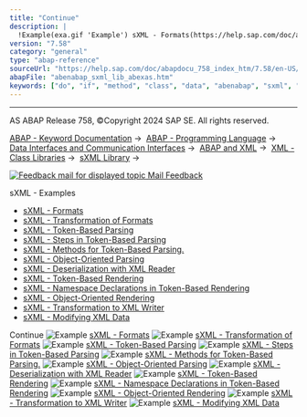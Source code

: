 ```yaml
---
title: "Continue"
description: |
  !Example(exa.gif 'Example') sXML - Formats(https://help.sap.com/doc/abapdocu_758_index_htm/7.58/en-US/abensxml_formats_abexa.htm) !Example(exa.gif 'Example') sXML - Transformation of Formats(https://help.sap.com/doc/abapdocu_758_index_htm/7.58/en-US/abensxml_format_trafos_abexa.htm) !Exampl
version: "7.58"
category: "general"
type: "abap-reference"
sourceUrl: "https://help.sap.com/doc/abapdocu_758_index_htm/7.58/en-US/abenabap_sxml_lib_abexas.htm"
abapFile: "abenabap_sxml_lib_abexas.htm"
keywords: ["do", "if", "method", "class", "data", "abenabap", "sxml", "lib", "abexas"]
---
```


* * *

AS ABAP Release 758, ©Copyright 2024 SAP SE. All rights reserved.

[ABAP - Keyword Documentation](https://help.sap.com/doc/abapdocu_758_index_htm/7.58/en-US/abenabap.htm) →  [ABAP - Programming Language](https://help.sap.com/doc/abapdocu_758_index_htm/7.58/en-US/abenabap_reference.htm) →  [Data Interfaces and Communication Interfaces](https://help.sap.com/doc/abapdocu_758_index_htm/7.58/en-US/abenabap_data_communication.htm) →  [ABAP and XML](https://help.sap.com/doc/abapdocu_758_index_htm/7.58/en-US/abenabap_xml.htm) →  [XML - Class Libraries](https://help.sap.com/doc/abapdocu_758_index_htm/7.58/en-US/abenabap_xml_libs.htm) →  [sXML Library](https://help.sap.com/doc/abapdocu_758_index_htm/7.58/en-US/abenabap_sxml_lib.htm) → 

 [![](Mail.gif?object=Mail.gif "Feedback mail for displayed topic") Mail Feedback](mailto:f1_help@sap.com?subject=Feedback%20on%20ABAP%20Documentation&body=Document:%20sXML%20-%20Examples%2C%20ABENABAP_SXML_LIB_ABEXAS%2C%20758%0D%0A%0D%0AError:%0D%0A%0D%0A%0D%0A%0D%0ASuggestion%20for%20improvement:)

sXML - Examples

-   [sXML - Formats](https://help.sap.com/doc/abapdocu_758_index_htm/7.58/en-US/abensxml_formats_abexa.htm)
-   [sXML - Transformation of Formats](https://help.sap.com/doc/abapdocu_758_index_htm/7.58/en-US/abensxml_format_trafos_abexa.htm)
-   [sXML - Token-Based Parsing](https://help.sap.com/doc/abapdocu_758_index_htm/7.58/en-US/abensxml_parsing_abexa.htm)
-   [sXML - Steps in Token-Based Parsing](https://help.sap.com/doc/abapdocu_758_index_htm/7.58/en-US/abensxml_parsing_steps_abexa.htm)
-   [sXML - Methods for Token-Based Parsing.](https://help.sap.com/doc/abapdocu_758_index_htm/7.58/en-US/abensxml_parsing_methods_abexa.htm)
-   [sXML - Object-Oriented Parsing](https://help.sap.com/doc/abapdocu_758_index_htm/7.58/en-US/abensxml_oo_parsing_abexa.htm)
-   [sXML - Deserialization with XML Reader](https://help.sap.com/doc/abapdocu_758_index_htm/7.58/en-US/abensxml_trafo_from_reader_abexa.htm)
-   [sXML - Token-Based Rendering](https://help.sap.com/doc/abapdocu_758_index_htm/7.58/en-US/abensxml_rendering_abexa.htm)
-   [sXML - Namespace Declarations in Token-Based Rendering](https://help.sap.com/doc/abapdocu_758_index_htm/7.58/en-US/abensxml_renderering_ns_abexa.htm)
-   [sXML - Object-Oriented Rendering](https://help.sap.com/doc/abapdocu_758_index_htm/7.58/en-US/abensxml_oo_rendering_abexa.htm)
-   [sXML - Transformation to XML Writer](https://help.sap.com/doc/abapdocu_758_index_htm/7.58/en-US/abensxml_trafo_into_writer_abexa.htm)
-   [sXML - Modifying XML Data](https://help.sap.com/doc/abapdocu_758_index_htm/7.58/en-US/abensxml_reader_writer_abexa.htm)

Continue
![Example](exa.gif "Example") [sXML - Formats](https://help.sap.com/doc/abapdocu_758_index_htm/7.58/en-US/abensxml_formats_abexa.htm)
![Example](exa.gif "Example") [sXML - Transformation of Formats](https://help.sap.com/doc/abapdocu_758_index_htm/7.58/en-US/abensxml_format_trafos_abexa.htm)
![Example](exa.gif "Example") [sXML - Token-Based Parsing](https://help.sap.com/doc/abapdocu_758_index_htm/7.58/en-US/abensxml_parsing_abexa.htm)
![Example](exa.gif "Example") [sXML - Steps in Token-Based Parsing](https://help.sap.com/doc/abapdocu_758_index_htm/7.58/en-US/abensxml_parsing_steps_abexa.htm)
![Example](exa.gif "Example") [sXML - Methods for Token-Based Parsing.](https://help.sap.com/doc/abapdocu_758_index_htm/7.58/en-US/abensxml_parsing_methods_abexa.htm)
![Example](exa.gif "Example") [sXML - Object-Oriented Parsing](https://help.sap.com/doc/abapdocu_758_index_htm/7.58/en-US/abensxml_oo_parsing_abexa.htm)
![Example](exa.gif "Example") [sXML - Deserialization with XML Reader](https://help.sap.com/doc/abapdocu_758_index_htm/7.58/en-US/abensxml_trafo_from_reader_abexa.htm)
![Example](exa.gif "Example") [sXML - Token-Based Rendering](https://help.sap.com/doc/abapdocu_758_index_htm/7.58/en-US/abensxml_rendering_abexa.htm)
![Example](exa.gif "Example") [sXML - Namespace Declarations in Token-Based Rendering](https://help.sap.com/doc/abapdocu_758_index_htm/7.58/en-US/abensxml_renderering_ns_abexa.htm)
![Example](exa.gif "Example") [sXML - Object-Oriented Rendering](https://help.sap.com/doc/abapdocu_758_index_htm/7.58/en-US/abensxml_oo_rendering_abexa.htm)
![Example](exa.gif "Example") [sXML - Transformation to XML Writer](https://help.sap.com/doc/abapdocu_758_index_htm/7.58/en-US/abensxml_trafo_into_writer_abexa.htm)
![Example](exa.gif "Example") [sXML - Modifying XML Data](https://help.sap.com/doc/abapdocu_758_index_htm/7.58/en-US/abensxml_reader_writer_abexa.htm)